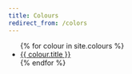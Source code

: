 ```yaml
---
title: Colours
redirect_from: /colors
---
```


<ul class="list-unstyled">
    {% for colour in site.colours %}
        <li><a href="{{ colour.url }}">{{ colour.title }}</a></li>
    {% endfor %}
</ul>
